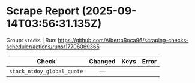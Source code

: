 # Scrape Report (2025-09-14T03:56:31.135Z)

Group: `stocks`  |  Run: https://github.com/AlbertoRoca96/scraping-checks-scheduler/actions/runs/17706069365

| Check | Changed | Keys | Error |
|---|:---:|:--|:--|
| `stock_ntdoy_global_quote` | — |  |  |
